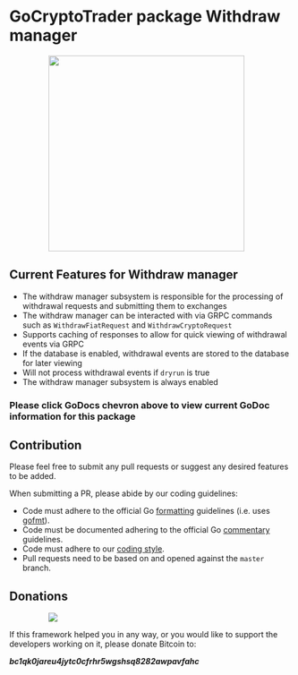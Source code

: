 # GoCryptoTrader package Withdraw manager

<img src="/common/gctlogo.png?raw=true" width="350px" height="350px" hspace="70">


## Current Features for Withdraw manager
+ The withdraw manager subsystem is responsible for the processing of withdrawal requests and submitting them to exchanges
+ The withdraw manager can be interacted with via GRPC commands such as `WithdrawFiatRequest` and `WithdrawCryptoRequest`
+ Supports caching of responses to allow for quick viewing of withdrawal events via GRPC
+ If the database is enabled, withdrawal events are stored to the database for later viewing
+ Will not process withdrawal events if `dryrun` is true
+ The withdraw manager subsystem is always enabled


### Please click GoDocs chevron above to view current GoDoc information for this package

## Contribution

Please feel free to submit any pull requests or suggest any desired features to be added.

When submitting a PR, please abide by our coding guidelines:

+ Code must adhere to the official Go [formatting](https://golang.org/doc/effective_go.html#formatting) guidelines (i.e. uses [gofmt](https://golang.org/cmd/gofmt/)).
+ Code must be documented adhering to the official Go [commentary](https://golang.org/doc/effective_go.html#commentary) guidelines.
+ Code must adhere to our [coding style](https://github.com/thrasher-corp/gocryptotrader/blob/master/doc/coding_style.md).
+ Pull requests need to be based on and opened against the `master` branch.

## Donations

<img src="https://github.com/thrasher-corp/gocryptotrader/blob/master/web/src/assets/donate.png?raw=true" hspace="70">

If this framework helped you in any way, or you would like to support the developers working on it, please donate Bitcoin to:

***bc1qk0jareu4jytc0cfrhr5wgshsq8282awpavfahc***
